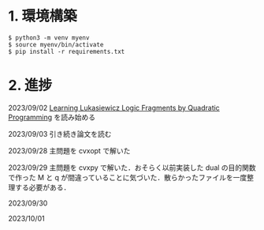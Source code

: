 # 1. 環境構築

```{shell}
$ python3 -m venv myenv
$ source myenv/bin/activate
$ pip install -r requirements.txt
```

# 2. 進捗

2023/09/02 [Learning Lukasiewicz Logic Fragments by Quadratic Programming](http://ecmlpkdd2017.ijs.si/papers/paperID223.pdf) を読み始める

2023/09/03 引き続き論文を読む

2023/09/28 主問題を cvxopt で解いた

2023/09/29 主問題を cvxpy で解いた．おそらく以前実装した dual の目的関数で作った M と q が間違っていることに気づいた．散らかったファイルを一度整理する必要がある．

2023/09/30 

2023/10/01 


